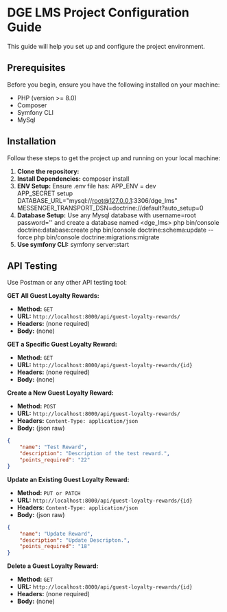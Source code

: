 # DGE LMS Project Configuration Guide

 This guide will help you set up and configure the project environment.

## Prerequisites

Before you begin, ensure you have the following installed on your machine:

- PHP (version >= 8.0)
- Composer
- Symfony CLI
- MySql

## Installation

Follow these steps to get the project up and running on your local machine:

1. **Clone the repository:**
2. **Install Dependencies:** composer install
3. **ENV Setup:** 
Ensure .env file has: APP_ENV = dev  
                      APP_SECRET setup
                      DATABASE_URL="mysql://root@127.0.0.1:3306/dge_lms"
                      MESSENGER_TRANSPORT_DSN=doctrine://default?auto_setup=0
4. **Database Setup:** Use any Mysql database with username=root password='' and create a database named <dge_lms>
                       php bin/console doctrine:database:create
                       php bin/console doctrine:schema:update --force
                       php bin/console doctrine:migrations:migrate
5. **Use symfony CLI:** symfony server:start


## API Testing

Use Postman or any other API testing tool: 

**GET All Guest Loyalty Rewards:**

- **Method:** `GET`
- **URL:** `http://localhost:8000/api/guest-loyalty-rewards/`
- **Headers:** (none required)
- **Body:** (none)

**GET a Specific Guest Loyalty Reward:**

- **Method:** `GET`
- **URL:** `http://localhost:8000/api/guest-loyalty-rewards/{id}`
- **Headers:** (none required)
- **Body:** (none)

**Create a New Guest Loyalty Reward:**

 - **Method:** `POST`
 - **URL:** `http://localhost:8000/api/guest-loyalty-rewards/`
 - **Headers:** `Content-Type: application/json`
 - **Body:** (json raw)
 ```json
 {
     "name": "Test Reward",
     "description": "Description of the test reward.",
     "points_required": "22"
 }
 ```

**Update an Existing Guest Loyalty Reward:**

 - **Method:** `PUT or PATCH`
 - **URL:** `http://localhost:8000/api/guest-loyalty-rewards/{id}`
 - **Headers:** `Content-Type: application/json`
 - **Body:** (json raw)
 ```json
 {
     "name": "Update Reward",
     "description": "Update Descripton.",
     "points_required": "18"
 }
 ```

 **Delete a Guest Loyalty Reward:**

- **Method:** `GET`
- **URL:** `http://localhost:8000/api/guest-loyalty-rewards/{id}`
- **Headers:** (none required)
- **Body:** (none)
